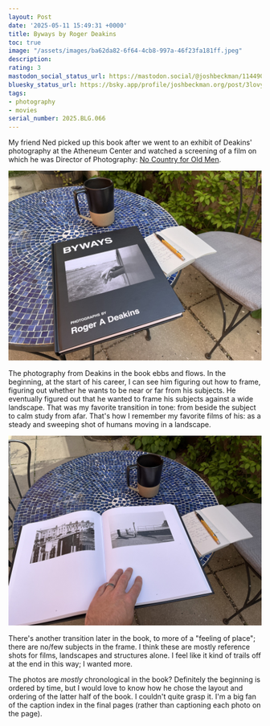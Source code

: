 ```yaml
---
layout: Post
date: '2025-05-11 15:49:31 +0000'
title: Byways by Roger Deakins
toc: true
image: "/assets/images/ba62da82-6f64-4cb8-997a-46f23fa181ff.jpeg"
description:
rating: 3
mastodon_social_status_url: https://mastodon.social/@joshbeckman/114490405252237604
bluesky_status_url: https://bsky.app/profile/joshbeckman.org/post/3lovykq2cem2l
tags:
- photography
- movies
serial_number: 2025.BLG.066
---
```

My friend Ned picked up this book after we went to an exhibit of Deakins' photography at the Atheneum Center and watched a screening of a film on which he was Director of Photography: [No Country for Old Men](https://www.joshbeckman.org/blog/watching/letterboxd-review-823846485-no-country-for-old-men).

![Byways book](/assets/images/ba62da82-6f64-4cb8-997a-46f23fa181ff.jpeg)

The photography from Deakins in the book ebbs and flows. In the beginning, at the start of his career, I can see him figuring out how to frame, figuring out whether he wants to be near or far from his subjects. He eventually figured out that he wanted to frame his subjects against a wide landscape. That was my favorite transition in tone: from beside the subject to calm study from afar. That's how I remember my favorite films of his: as a steady and sweeping shot of humans moving in a landscape.

![Byways page](/assets/images/12270318-a5a3-443e-832f-178bb0801672.jpeg)

There's another transition later in the book, to more of a "feeling of place"; there are no/few subjects in the frame. I think these are mostly reference shots for films, landscapes and structures alone. I feel like it kind of trails off at the end in this way; I wanted more.

The photos are _mostly_ chronological in the book? Definitely the beginning is ordered by time, but I would love to know how he chose the layout and ordering of the latter half of the book. I couldn't quite grasp it. I'm a big fan of the caption index in the final pages (rather than captioning each photo on the page).
